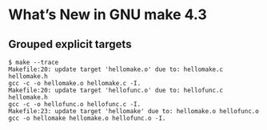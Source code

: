 # What’s New in GNU make 4.3

## Grouped explicit targets


```
$ make --trace
Makefile:20: update target 'hellomake.o' due to: hellomake.c hellomake.h
gcc -c -o hellomake.o hellomake.c -I.
Makefile:20: update target 'hellofunc.o' due to: hellofunc.c hellomake.h
gcc -c -o hellofunc.o hellofunc.c -I.
Makefile:23: update target 'hellomake' due to: hellomake.o hellofunc.o
gcc -o hellomake hellomake.o hellofunc.o -I.

```
